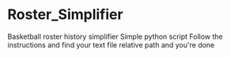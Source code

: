 # Roster_Simplifier

Basketball roster history simplifier
Simple python script
Follow the instructions and find your text file relative path and you're done
